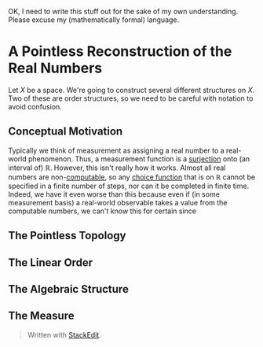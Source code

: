 OK, I need to write this stuff out for the sake of my own understanding. Please excuse my (mathematically formal) language. 

# A Pointless Reconstruction of the Real Numbers
Let $X$ be a space. We're going to construct several different structures on $X$. Two of these are order structures, so we need to be careful with notation to avoid confusion.

## Conceptual Motivation
Typically we think of measurement as assigning a real number to a real-world phenomenon. Thus, a measurement function is a [surjection](https://en.wikipedia.org/wiki/Surjective_function) onto (an interval of) $\mathbb{R}$. However, this isn't really how it works. Almost all real numbers are non-[computable](https://en.wikipedia.org/wiki/Computable_number), so any [choice function](https://en.wikipedia.org/wiki/Choice_function) that is  on $\mathbb{R}$ cannot be specified in a finite number of steps, nor can it be completed in finite time. Indeed, we have it even worse than this because even if (in some measurement basis) a real-world observable takes a value from the computable numbers, we can't know this for certain since 

## The Pointless Topology

## The Linear Order

## The Algebraic Structure

## The Measure


> Written with [StackEdit](https://stackedit.io/).
<!--stackedit_data:
eyJoaXN0b3J5IjpbLTE0NzQwOTYyMzcsODM1MDM2Njg2LDk1OD
U4NDg1NywtMTkwNzg5MjYwNCwyOTU3ODM1NTksMTcwMjE0NjU3
MF19
-->